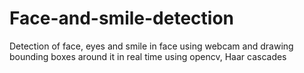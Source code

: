 # Face-and-smile-detection

Detection of face, eyes and smile in face using webcam and drawing bounding boxes around it in real time using opencv, Haar cascades
